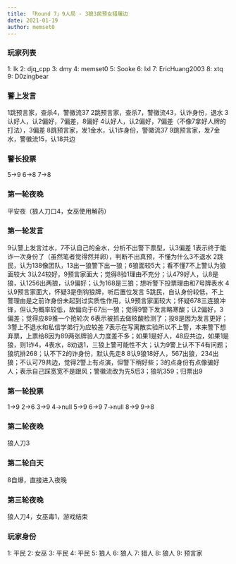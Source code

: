 ```yaml
---
title: 「Round 7」9人局 - 3狼3民预女猎屠边
date: 2021-01-19
author: memset0
---
```


### 玩家列表
1: lk
2: djq_cpp
3: dmy
4: memset0
5: Sooke
6: lxl
7: EricHuang2003
8: xtq
9: D0zingbear

### 警上发言
1跳预言家，查杀4，警徽流37
2跳预言家，查杀7，警徽流43，认诈身份，退水
3认好人，认2偏好，7偏差，8偏好
4认好人，认2偏好，7偏差（不像7拿好人牌的打法），3偏差
8跳预言家，发1金水，认1诈身份，警徽流37
9跳预言家，发7金水，警徽流15，认18共边

### 警长投票
5->9
6->8
7->8

### 第一轮夜晚
平安夜（狼人刀口4，女巫使用解药）

### 第一轮发言
9认警上发言过水，7不认自己的金水，分析不出警下票型，认3偏差
1表示终于能诈一次身份了（虽然笔者觉得然并卵），判断不出真预，不懂为什么3不退水
2跳民，认为138像团队，13出一狼警下出一狼；6狼面较5大；看不懂7不上警认为狼面较大
3认24较好，9预言家面大；觉得8验1理由不充分；认479好人，认8是狼，认1256出两狼，认9偏好；认为168是三狼；想听警下投票理由和7号牌表水
4认9预言家面大，怀疑3是倒钩狼牌，听后置位发言
5跳民，自认身份较低，不上警理由是之前诈身份未起到过实质性作用，认9预言家面较大；怀疑678三连狼冲锋，但认为概率较低，故偏向于67出一狼；觉得9警下发言略寒酸；认2偏好，3偏差；觉得应89推一个抢轮次
6表示被抓去做核酸检测了；投8是因为发言更好；3警上不退水和私信学弟行为应较差
7表示在写离散实验所以不上警，本来警下想弃票，上票给8因为89两张牌验人力度差不多；如果1是好人，48应共边，如果1是狼，则1诈4，4表水，8劝退1，三狼上警可能性不大；认为9警上认不下4有问题；狼坑排268；认不下2的诈身份，默认先走8
8认9狼18好人，567出狼，234出狼；不认可79共边，觉得2警上有点演，但警下稍好些；3的点身份有点像骗好人；表示自己踩宽宽不是跟风；警徽流改为先5后3；狼坑359；归票出9

### 第一轮投票
1->9
2->6
3->9
4->null
5->9
6->9
7->null
8->9
9->8

### 第二轮夜晚
狼人刀3

### 第二轮白天
8自爆，直接进入夜晚

### 第三轮夜晚
狼人刀4，女巫毒1，游戏结束

### 玩家身份
1: 平民
2: 女巫
3: 平民
4: 平民
5: 狼人
6: 狼人
7: 猎人
8: 狼人
9: 预言家
